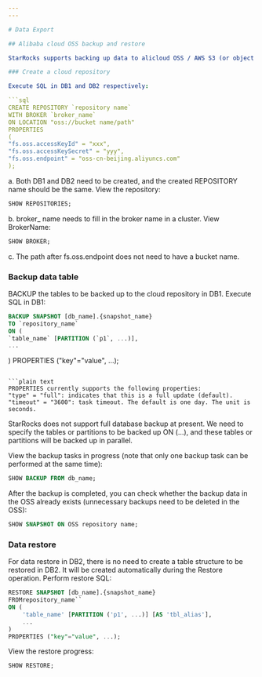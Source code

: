 ```yaml
---
---

# Data Export

## Alibaba cloud OSS backup and restore

StarRocks supports backing up data to alicloud OSS / AWS S3 (or object storage compatible with S3 protocol). Suppose there are two StarRocks clusters, namely DB1 cluster and DB2 cluster. We need to back up the data in DB1 to alicloud OSS and then restore it to DB2 when necessary. The general process of backup and recovery is as follows:

### Create a cloud repository

Execute SQL in DB1 and DB2 respectively:

```sql
CREATE REPOSITORY `repository name`
WITH BROKER `broker_name`
ON LOCATION "oss://bucket name/path"
PROPERTIES
(
"fs.oss.accessKeyId" = "xxx",
"fs.oss.accessKeySecret" = "yyy",
"fs.oss.endpoint" = "oss-cn-beijing.aliyuncs.com"
);
```

a. Both DB1 and DB2 need to be created, and the created REPOSITORY name should be the same. View the repository:

```sql
SHOW REPOSITORIES;
```

b. broker_ name needs to fill in the broker name in a cluster. View BrokerName:

```sql
SHOW BROKER;
```

c. The path after fs.oss.endpoint does not need to have a bucket name.

### Backup data table

BACKUP the tables to be backed up to the cloud repository in DB1. Execute SQL in DB1:

```sql
BACKUP SNAPSHOT [db_name].{snapshot_name}
TO `repository_name`
ON (
`table_name` [PARTITION (`p1`, ...)],
...
```

)
PROPERTIES ("key"="value", ...);
```

```plain text
PROPERTIES currently supports the following properties:
"type" = "full": indicates that this is a full update (default).
"timeout" = "3600": task timeout. The default is one day. The unit is seconds.
```

StarRocks does not support full database backup at present. We need to specify the tables or partitions to be backed up ON (...), and these tables or partitions will be backed up in parallel.

View the backup tasks in progress (note that only one backup task can be performed at the same time):

```sql
SHOW BACKUP FROM db_name;
```

After the backup is completed, you can check whether the backup data in the OSS already exists (unnecessary backups need to be deleted in the OSS):

```sql
SHOW SNAPSHOT ON OSS repository name; 
```

### Data restore

For data restore in DB2, there is no need to create a table structure to be restored in DB2. It will be created automatically during the Restore operation. Perform restore SQL:

```sql
RESTORE SNAPSHOT [db_name].{snapshot_name}
FROMrepository_name``
ON (
    'table_name' [PARTITION ('p1', ...)] [AS 'tbl_alias'],
    ...
)
PROPERTIES ("key"="value", ...);
```

View the restore progress:

```sql
SHOW RESTORE;
```
